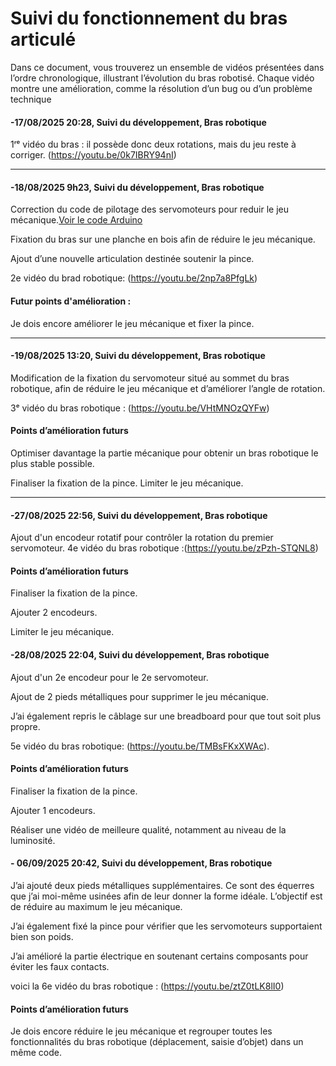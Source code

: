  # Suivi du fonctionnement du bras articulé
Dans ce document, vous trouverez un ensemble de vidéos présentées dans l’ordre chronologique, illustrant l’évolution du bras robotisé. Chaque vidéo montre une amélioration, comme la résolution d’un bug ou d’un problème technique

#### -17/08/2025 20:28, Suivi du développement, Bras robotique
 1ʳᵉ vidéo du bras : il possède donc deux rotations, mais du jeu reste à corriger.
(https://youtu.be/0k7IBRY94nI)

---

#### -18/08/2025  9h23, Suivi du développement, Bras robotique

   Correction du code de pilotage des servomoteurs pour reduir le jeu mécanique.[Voir le code Arduino](../../software/arduino/Code_arduino.md)




   
   Fixation du bras sur une planche en bois afin de réduire le jeu mécanique.
   
   Ajout d’une nouvelle articulation destinée soutenir la pince.
   
 2e vidéo du brad robotique: (https://youtu.be/2np7a8PfgLk)
#### Futur points d'amélioration :
   Je dois encore améliorer le jeu mécanique et fixer la pince.    

   ---



   #### -19/08/2025 13:20, Suivi du développement, Bras robotique
Modification de la fixation du servomoteur situé au sommet du bras robotique, afin de réduire le jeu mécanique et d’améliorer l’angle de rotation.

 3ᵉ vidéo du bras robotique : (https://youtu.be/VHtMNOzQYFw)

#### Points d’amélioration futurs

Optimiser davantage la partie mécanique pour obtenir un bras robotique le plus stable possible.

Finaliser la fixation de la pince.
Limiter le jeu mécanique.

---

   #### -27/08/2025 22:56, Suivi du développement, Bras robotique
   Ajout d'un encodeur rotatif pour contrôler la rotation du premier servomoteur.
   4e vidéo du bras robotique :(https://youtu.be/zPzh-STQNL8)
   
#### Points d’amélioration futurs
Finaliser la fixation de la pince.

Ajouter 2 encodeurs.

Limiter le jeu mécanique.



#### -28/08/2025  22:04, Suivi du développement, Bras robotique
Ajout d'un 2e encodeur pour le 2e servomoteur.

Ajout de 2 pieds métalliques pour supprimer le jeu mécanique.

J’ai également repris le câblage sur une breadboard pour que tout soit plus propre.

5e vidéo du bras robotique: (https://youtu.be/TMBsFKxXWAc).
 
#### Points d’amélioration futurs
Finaliser la fixation de la pince.

Ajouter 1 encodeurs.

Réaliser une vidéo de meilleure qualité, notamment au niveau de la luminosité.


#### - 06/09/2025 20:42, Suivi du développement, Bras robotique

J’ai ajouté deux pieds métalliques supplémentaires. Ce sont des équerres que j’ai moi-même usinées afin de leur donner la forme idéale. L’objectif est de réduire au maximum le jeu mécanique.

J’ai également fixé la pince pour vérifier que les servomoteurs supportaient bien son poids.

J’ai amélioré la partie électrique en soutenant certains composants pour éviter les faux contacts.

voici la 6e vidéo du bras robotique : (https://youtu.be/ztZ0tLK8lI0)

#### Points d’amélioration futurs

Je dois encore réduire le jeu mécanique et regrouper toutes les fonctionnalités du bras robotique (déplacement, saisie d’objet) dans un même code.

